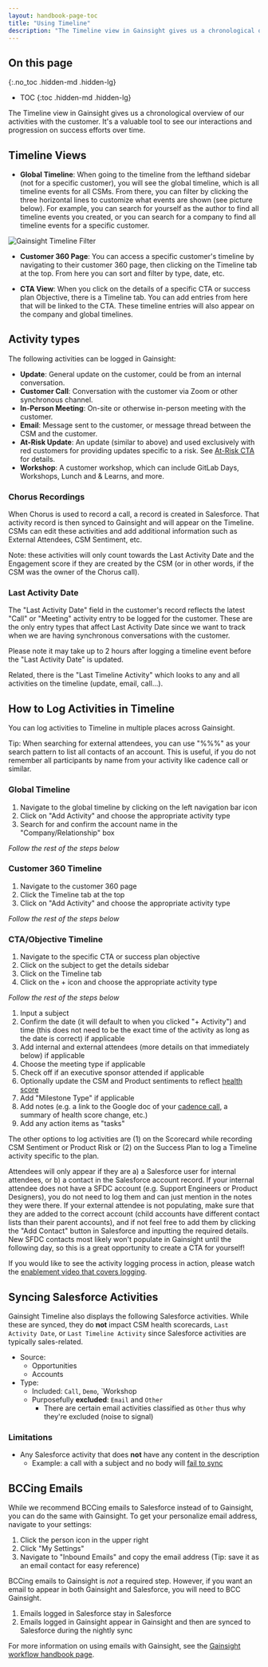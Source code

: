 ```yaml
---
layout: handbook-page-toc
title: "Using Timeline"
description: "The Timeline view in Gainsight gives us a chronological overview of our activities with the customer. It's a valuable tool to see our interactions and progression on success efforts over time."
---
```


## On this page
{:.no_toc .hidden-md .hidden-lg}

- TOC
{:toc .hidden-md .hidden-lg}

The Timeline view in Gainsight gives us a chronological overview of our activities with the customer. It's a valuable tool to see our interactions and progression on success efforts over time.

## Timeline Views

- **Global Timeline**: When going to the timeline from the lefthand sidebar (not for a specific customer), you will see the global timeline, which is all timeline events for all CSMs. From there, you can filter by clicking the three horizontal lines to customize what events are shown (see picture below). For example, you can search for yourself as the author to find all timeline events you created, or you can search for a company to find all timeline events for a specific customer.

![Gainsight Timeline Filter](/images/handbook/customer-success/gainsight-timeline-filter.png "Gainsight Timeline Filter")

- **Customer 360 Page**: You can access a specific customer's timeline by navigating to their customer 360 page, then clicking on the Timeline tab at the top. From here you can sort and filter by type, date, etc.

- **CTA View**: When you click on the details of a specific CTA or success plan Objective, there is a Timeline tab. You can add entries from here that will be linked to the CTA. These timeline entries will also appear on the company and global timelines.

 
## Activity types

The following activities can be logged in Gainsight:

- **Update**: General update on the customer, could be from an internal conversation.
- **Customer Call**: Conversation with the customer via Zoom or other synchronous channel.
- **In-Person Meeting**: On-site or otherwise in-person meeting with the customer.
- **Email**: Message sent to the customer, or message thread between the CSM and the customer.
- **At-Risk Update**: An update (similar to above) and used exclusively with red customers for providing updates specific to a risk. See [At-Risk CTA](/handbook/customer-success/csm/health-score-triage/#at-risk-cta) for details.
- **Workshop**: A customer workshop, which can include GitLab Days, Workshops, Lunch and & Learns, and more.

### Chorus Recordings
When Chorus is used to record a call, a record is created in Salesforce. That activity record is then synced to Gainsight and will appear on the Timeline. CSMs can edit these activities and add additional information such as External Attendees, CSM Sentiment, etc.

Note: these activities will only count towards the Last Activity Date and the Engagement score if they are created by the CSM (or in other words, if the CSM was the owner of the Chorus call).

### Last Activity Date

The "Last Activity Date" field in the customer's record reflects the latest "Call" or "Meeting" activity entry to be logged for the customer. These are the only entry types that affect Last Activity Date since we want to track when we are having synchronous conversations with the customer.

Please note it may take up to 2 hours after logging a timeline event before the "Last Activity Date" is updated.

Related, there is the "Last Timeline Activity" which looks to any and all activities on the timeline (update, email, call...).

## How to Log Activities in Timeline

You can log activities to Timeline in multiple places across Gainsight.

Tip: When searching for external attendees, you can use "%%%" as your search pattern to list all contacts of an account. This is useful, if you do not remember all participants by name from your activity like cadence call or similar.

### Global Timeline

1. Navigate to the global timeline by clicking on the left navigation bar icon
2. Click on "Add Activity" and choose the appropriate activity type
3. Search for and confirm the account name in the "Company/Relationship" box

_Follow the rest of the steps below_

### Customer 360 Timeline

1. Navigate to the customer 360 page
1. Click the Timeline tab at the top
1. Click on "Add Activity" and choose the appropriate activity type

_Follow the rest of the steps below_

### CTA/Objective Timeline

1. Navigate to the specific CTA or success plan objective
1. Click on the subject to get the details sidebar
1. Click on the Timeline tab
1. Click on the + icon and choose the appropriate activity type

_Follow the rest of the steps below_


1. Input a subject
1. Confirm the date (it will default to when you clicked "+ Activity") and time (this does not need to be the exact time of the activity as long as the date is correct) if applicable
1. Add internal and external attendees (more details on that immediately below) if applicable
1. Choose the meeting type if applicable
1. Check off if an executive sponsor attended if applicable
1. Optionally update the CSM and Product sentiments to reflect [health score](/handbook/customer-success/csm/health-score-triage/)
1. Add "Milestone Type" if applicable
1. Add notes (e.g. a link to the Google doc of your [cadence call](/handbook/customer-success/csm/cadence-calls/), a summary of health score change, etc.)
1. Add any action items as "tasks"

The other options to log activities are (1) on the Scorecard while recording CSM Sentiment or Product Risk or (2) on the Success Plan to log a Timeline activity specific to the plan.

Attendees will only appear if they are a) a Salesforce user for internal attendees, or b) a contact in the Salesforce account record. If your internal attendee does not have a SFDC account (e.g. Support Engineers or Product Designers), you do not need to log them and can just mention in the notes they were there. If your external attendee is not populating, make sure that they are added to the correct account (child accounts have different contact lists than their parent accounts), and if not feel free to add them by clicking the "Add Contact" button in Salesforce and inputting the required details. New SFDC contacts most likely won't populate in Gainsight until the following day, so this is a great opportunity to create a CTA for yourself!

If you would like to see the activity logging process in action, please watch the [enablement video that covers logging](https://youtu.be/PL9shBdCMmo).

## Syncing Salesforce Activities

Gainsight Timeline also displays the following Salesforce activities. While these are synced, they do **not** impact CSM health scorecards, `Last Activity Date`, or `Last Timeline Activity` since Salesforce activities are typically sales-related.

* Source:
   * Opportunities
   * Accounts
* Type:
   * Included: `Call`, `Demo`, `Workshop
   * Purposefully **excluded**: `Email` and `Other`
      * There are certain email activities classified as `Other` thus why they're excluded (noise to signal)

### Limitations

* Any Salesforce activity that does **not** have any content in the description
   * Example: a call with a subject and no body will [fail to sync](https://support.gainsight.com/Gainsight_NXT/Timeline/02Admin_Guides/Integrate_Salesforce_Activities_in_Gainsight_Timeline#Limitations)

## BCCing Emails

While we recommend BCCing emails to Salesforce instead of to Gainsight, you can do the same with Gainsight. To get your personalize email address, navigate to your settings:

1. Click the person icon in the upper right
1. Click "My Settings"
1. Navigate to "Inbound Emails" and copy the email address (Tip: save it as an email contact for easy reference)

BCCing emails to Gainsight is _not_ a required step. However, if you want an email to appear in both Gainsight and Salesforce, you will need to BCC Gainsight.

1. Emails logged in Salesforce stay in Salesforce
1. Emails logged in Gainsight appear in Gainsight and then are synced to Salesforce during the nightly sync

For more information on using emails with Gainsight, see the [Gainsight workflow handbook page](/handbook/customer-success/csm/gainsight/#emails).


